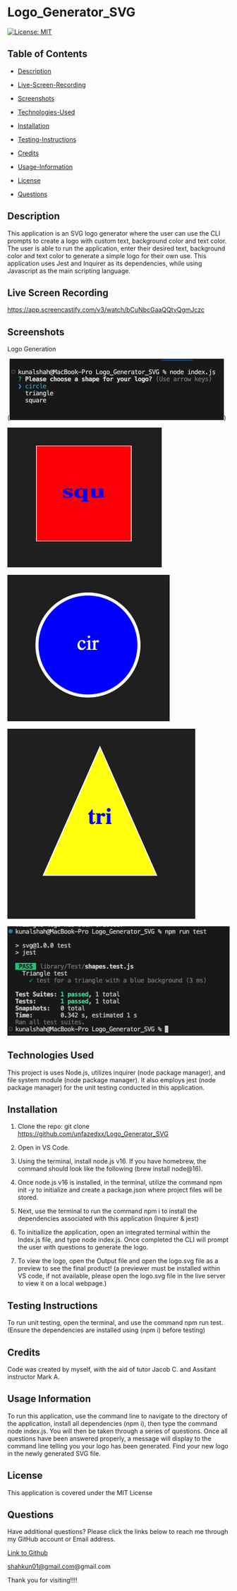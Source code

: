 # Logo_Generator_SVG

[![License: MIT](https://img.shields.io/badge/License-MIT-yellow.svg)](https://opensource.org/licenses/MIT)

## Table of Contents

 * [Description](#description)

 * [Live-Screen-Recording](#live-screen-recording)

 * [Screenshots](#screenshots)

 * [Technologies-Used](#technologies-used)

 * [Installation](#installation)

 * [Testing-Instructions](#testing-instructions)

 * [Credits](#credits)

 * [Usage-Information](#usage-information)

 * [License](#license)

 * [Questions](#questions)

## Description

This application is an SVG logo generator where the user can use the CLI prompts to create a logo with custom text, background color and text color. The user is able to run the application, enter their desired text, background color and text color to generate a simple logo for their own use. This application uses Jest and Inquirer as its dependencies, while using Javascript as the main scripting language. 

## Live Screen Recording

https://app.screencastify.com/v3/watch/bCuNbcGaaQQtvQgmJczc

## Screenshots

Logo Generation

(![Screenshot-1-week10Challenge](image.png))

![Screenshot-2-week10Challenge](image-1.png)

![Screenshot-3-week10Challenge](image-2.png)

![Screenshot-3-week10Challenge](image-3.png)

![Screenshot-4-week10Challenge](image-4.png)


## Technologies Used

This project is uses Node.js, utilizes inquirer (node package manager), and file system module (node package manager). It also employs jest  (node package manager) for the unit testing conducted in this application. 

## Installation

1. Clone the repo:
   git clone https://github.com/unfazedxx/Logo_Generator_SVG

2. Open in VS Code.

3. Using the terminal, install node.js v16. If you have homebrew, the command should look like the following (brew install node@16).

4. Once node.js v16 is installed, in the terminal, utilize the command npm init -y to initialize and create a package.json where project files will be stored.

5. Next, use the terminal to run the command npm i to install the dependencies associated with this application (Inquirer & jest)

6. To initiallize the application, open an integrated terminal within the Index.js file, and type node index.js. Once completed the CLI will prompt the user with questions to generate the logo. 

7. To view the logo, open the Output file and open the logo.svg file as a preview to see the final product! (a previewer must be installed within VS code, if not available, please open the logo.svg file in the live server to view it on a local webpage.)

## Testing Instructions

To run unit testing, open the terminal, and use the command npm run test. (Ensure the dependencies are installed using (npm i) before testing)

## Credits

Code was created by myself, with the aid of tutor Jacob C. and Assitant instructor Mark A.

## Usage Information

To run this application, use the command line to navigate to the directory of the application, install all dependencies (npm i), then type the command node index.js. You will then be taken through a series of questions. Once all questions have been answered properly, a message will display to the command line telling you your logo has been generated. Find your new logo in the newly generated SVG file.

## License

This application is covered under the MIT License

## Questions

Have additional questions? Please click the links below to reach me through my GitHub account or Email address.

[Link to Github](https://github.com/unfazedxx)

<a href="mailto:shahkun01@gmail.com">shahkun01@gmail.com@gmail.com</a>

Thank you for visiting!!!!